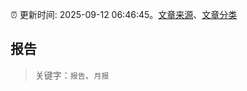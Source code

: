 :alarm_clock: 更新时间: 2025-09-12 06:46:45。[文章来源](/README.md)、[文章分类](/TAGS.md)

## 报告


> 关键字：`报告`、`月报`



